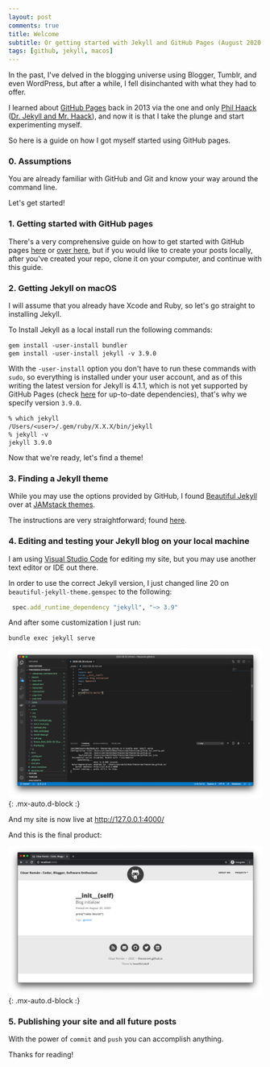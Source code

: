 ```yaml
---
layout: post
comments: true
title: Welcome
subtitle: Or getting started with Jekyll and GitHub Pages (August 2020 Edition)
tags: [github, jekyll, macos]
---
```


In the past, I've delved in the blogging universe using Blogger, Tumblr, and even WordPress, but after a while, I fell disinchanted with what they had to offer.

I learned about [GitHub Pages](https://pages.github.com/) back in 2013 via the one and only [Phil Haack](https://twitter.com/haacked) ([Dr. Jekyll and Mr. Haack](https://haacked.com/archive/2013/12/02/dr-jekyll-and-mr-haack/)), and now it is that I take the plunge and start experimenting myself.

So here is a guide on how I got myself started using GitHub pages.

### 0. Assumptions

You are already familiar with GitHub and Git and know your way around the command line.

Let's get started!

### 1. Getting started with GitHub pages

There's a very comprehensive guide on how to get started with GitHub pages [here](https://guides.github.com/features/pages/) or [over here](https://docs.github.com/en/github/working-with-github-pages/getting-started-with-github-pages), but if you would like to create your posts locally, after you've created your repo, clone it on your computer, and continue with this guide.

### 2. Getting Jekyll on macOS

I will assume that you already have Xcode and Ruby, so let's go straight to installing Jekyll.

To Install Jekyll as a local install run the following commands:

```shell
gem install -user-install bundler
gem install -user-install jekyll -v 3.9.0
```

With the `-user-install` option you don't have to run these commands with `sudo`, so everything is installed under your user account, and as of this writing the latest version for Jekyll is  4.1.1, which is not yet supported by GitHub Pages (check [here](https://pages.github.com/versions/) for up-to-date dependencies), that's why we specify version `3.9.0`.

```shell
% which jekyll 
/Users/<user>/.gem/ruby/X.X.X/bin/jekyll
% jekyll -v
jekyll 3.9.0
```

Now that we're ready, let's find a theme!

### 3. Finding a Jekyll theme

While you may use the options provided by GitHub, I found [Beautiful Jekyll](https://github.com/daattali/beautiful-jekyll) over at [JAMstack themes](https://jamstackthemes.dev/ssg/jekyll/).

The instructions are very straightforward; found [here](https://github.com/daattali/beautiful-jekyll/blob/master/README.md).


### 4. Editing and testing your Jekyll blog on your local machine

I am using [Visual Studio Code](https://code.visualstudio.com/) for editing my site, but you may use another text editor or IDE out there.

In order to use the correct Jekyll version, I just changed line 20 on `beautiful-jekyll-theme.gemspec` to the following:

```ruby
 spec.add_runtime_dependency "jekyll", "~> 3.9"
```

And after some customization I just run:
```shell
bundle exec jekyll serve
```

![vscode](/assets/img/vscode.png){: .mx-auto.d-block :}

And my site is now live at http://127.0.0.1:4000/

And this is the final product:

![Screen Shot](/assets/img/Screen_Shot_2020-08-30_at_22.53.17.png){: .mx-auto.d-block :}

### 5. Publishing your site and all future posts

With the power of `commit` and `push` you can accomplish anything.

Thanks for reading!